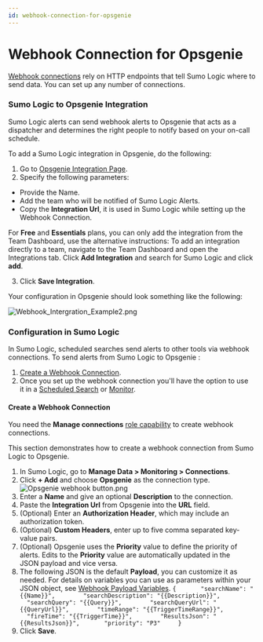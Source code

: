 ```yaml
---
id: webhook-connection-for-opsgenie
---
```


# Webhook Connection for Opsgenie

[Webhook
connections](Set_Up_Webhook_Connections.md "Set Up Webhook Connections") rely
on HTTP endpoints that tell Sumo Logic where to send data. You can set
up any number of connections. 

### Sumo Logic to Opsgenie Integration

Sumo Logic alerts can send webhook alerts to Opsgenie that acts as a
dispatcher and determines the right people to notify based on your
on-call schedule.

To add a Sumo Logic integration in Opsgenie, do the following:

1.  Go to [Opsgenie Integration Page](https://app.opsgenie.com/integration#/add/SumoLogic).
2.  Specify the following parameters:

* Provide the Name.
* Add the team who will be notified of Sumo Logic Alerts.
* Copy the **Integration Url**, it is used in Sumo Logic while setting up the Webhook Connection.

For **Free** and **Essentials** plans, you can only add the
integration from the Team Dashboard, use the alternative instructions:
To add an integration directly to a team, navigate to the Team Dashboard
and open the Integrations tab. Click **Add Integration** and search for
Sumo Logic and click **add**.

3.  Click **Save Integration**.

Your configuration in Opsgenie should look something like the following:

![Webhook_Intergration_Example2.png](../../static/img/Connections-and-Integrations/Webhook-Connections/Webhook_Connection_for_Opsgenie/Webhook_Intergration_Example2.png)

### Configuration in Sumo Logic

In Sumo Logic, scheduled searches send alerts to other tools via webhook
connections. To send alerts from Sumo Logic to Opsgenie :

1.  [Create a Webhook Connection](./Webhook_Connection_for_Opsgenie.md "Webhook Connection for Opsgenie").
2.  Once you set up the webhook connection you'll have the option to use it in a [Scheduled Search](Schedule-Searches-for-Webhook-Connections.md "Schedule Searches for Webhook Connections") or [Monitor](../../../Visualizations-and-Alerts/Alerts/Monitors.md "Monitors").

#### Create a Webhook Connection

You need the ********Manage connections******** [role
capability](../../Users-and-Roles/Manage-Roles/05-Role-Capabilities.md "Role Capabilities") to
create webhook connections.

This section demonstrates how to create a webhook connection from Sumo
Logic to Opsgenie.

1.  In Sumo Logic, go to **Manage Data \> Monitoring \> Connections**.
2.  Click **+ Add** and choose **Opsgenie** as the connection type.   ![Opsgenie webhook button.png](../../static/img/Connections-and-Integrations/Webhook-Connections/Webhook_Connection_for_Opsgenie/Opsgenie%20webhook%20button.png)
3.  Enter a **Name** and give an optional **Description** to the connection.
4.  Paste the **Integration Url** from Opsgenie into the **URL** field.
5.  (Optional) Enter an ****Authorization Header****, which may include an authorization token.
6.  (Optional) ********Custom Headers********, enter up to five comma separated key-value pairs.
7.  (Optional) Opsgenie uses the **Priority** value to define the priority of alerts. Edits to the **Priority** value are automatically updated in the JSON payload and vice versa.
8.  The following JSON is the default **Payload**, you can customize it as needed. For details on variables you can use as parameters within your JSON object, see [Webhook Payload Variables](Set_Up_Webhook_Connections.md "Set Up Webhook Connections").      `{       "searchName": "{{Name}}",        "searchDescription": "{{Description}}",        "searchQuery": "{{Query}}",        "searchQueryUrl": "{{QueryUrl}}",        "timeRange": "{{TriggerTimeRange}}",        "fireTime": "{{TriggerTime}}",        "ResultsJson": "{{ResultsJson}}",       "priority": "P3"     }`
9.  Click **Save**.
